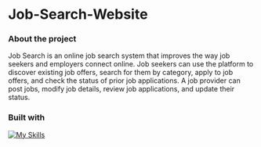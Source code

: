 # Job-Search-Website

### About the project
Job Search is an online job search system that improves the way job seekers and employers connect online.
Job seekers can use the platform to discover existing job offers, search for them by category, apply to job offers, and check the status of prior job applications. A job provider can post jobs, modify job details, review job applications, and update their status.

### Built with
[![My Skills](https://skillicons.dev/icons?i=html,css,php)](https://skillicons.dev)
